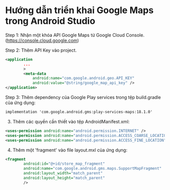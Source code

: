 # Hướng dẫn triển khai Google Maps trong Android Studio

Step 1: Nhận một khóa API Google Maps từ Google Cloud Console. (https://console.cloud.google.com)

Step 2: Thêm API Key vào project.

```xml
<application
        ...
        >
        <meta-data
            android:name="com.google.android.geo.API_KEY"
            android:value="@string/google_map_api_key" />
</application>
```
Step 3: Thêm dependency của Google Play services trong tệp build.gradle của ứng dụng:
```xml
implementation 'com.google.android.gms:play-services-maps:18.1.0'
```
3. Thêm các quyền cần thiết vào tệp AndroidManifest.xml:
```xml
<uses-permission android:name="android.permission.INTERNET" />
<uses-permission android:name="android.permission.ACCESS_COARSE_LOCATION" />
<uses-permission android:name="android.permission.ACCESS_FINE_LOCATION" />
```
4. Thêm một 'fragment' vào file layout.mxl của ứng dụng:
```xml
<fragment
        android:id="@+id/store_map_fragment"
        android:name="com.google.android.gms.maps.SupportMapFragment"
        android:layout_width="match_parent"
        android:layout_height="match_parent"
        />
```

